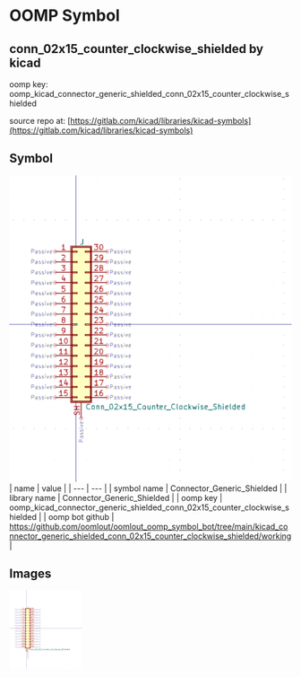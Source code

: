# OOMP Symbol  
## conn_02x15_counter_clockwise_shielded  by kicad  
  
oomp key: oomp_kicad_connector_generic_shielded_conn_02x15_counter_clockwise_shielded  
  
source repo at: [https://gitlab.com/kicad/libraries/kicad-symbols](https://gitlab.com/kicad/libraries/kicad-symbols)  
## Symbol  
  
[![working.png](working_600.png)](working.png)  
| name | value | 
| --- | --- | 
| symbol name | Connector_Generic_Shielded | 
| library name | Connector_Generic_Shielded | 
| oomp key | oomp_kicad_connector_generic_shielded_conn_02x15_counter_clockwise_shielded | 
| oomp bot github | https://github.com/oomlout/oomlout_oomp_symbol_bot/tree/main/kicad_connector_generic_shielded_conn_02x15_counter_clockwise_shielded/working | 
## Images  
  
[![working.png](working_140.png)](working.png)  
